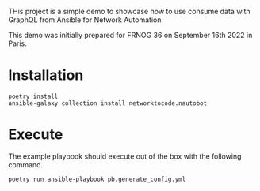 
THis project is a simple demo to showcase how to use consume data with GraphQL from Ansible for Network Automation

This demo was initially prepared for FRNOG 36 on September 16th 2022 in Paris.


# Installation

```
poetry install
ansible-galaxy collection install networktocode.nautobot
```

# Execute

The example playbook should execute out of the box with the following command.

```
poetry run ansible-playbook pb.generate_config.yml
```

